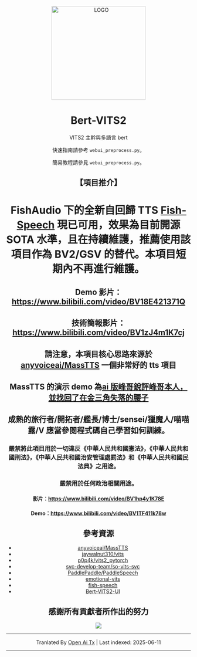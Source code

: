 <div align="center">

<img alt="LOGO" src="https://raw.githubusercontent.com/fishaudio/Bert-VITS2/master/avatars.githubusercontent.com/u/122017386" width="256" height="256" />

# Bert-VITS2

VITS2 主幹與多語言 bert

快速指南請參考 `webui_preprocess.py`。

簡易教程請參見 `webui_preprocess.py`。

## 【項目推介】
# FishAudio 下的全新自回歸 TTS [Fish-Speech](https://github.com/fishaudio/fish-speech) 現已可用，效果為目前開源 SOTA 水準，且在持續維護，推薦使用該項目作為 BV2/GSV 的替代。本項目短期內不再進行維護。
## Demo 影片：https://www.bilibili.com/video/BV18E421371Q
## 技術簡報影片：https://www.bilibili.com/video/BV1zJ4m1K7cj
## 請注意，本項目核心思路來源於[anyvoiceai/MassTTS](https://github.com/anyvoiceai/MassTTS) 一個非常好的 tts 項目
## MassTTS 的演示 demo 為[ai 版峰哥銳評峰哥本人，並找回了在金三角失落的腰子](https://www.bilibili.com/video/BV1w24y1c7z9)

[//]: # (## 本項目與[PlayVoice/vits_chinese]&#40;https://github.com/PlayVoice/vits_chinese&#41; 沒有任何關係)

[//]: # ()
[//]: # (本倉庫來源於之前朋友分享了 ai 峰哥的影片，本人被其中的效果驚艷，在自己嘗試 MassTTS 以後發現 fs 在音質方面與 vits 有一定差距，並且 training 的 pipeline 比 vits 更複雜，因此按照其思路將 bert)

## 成熟的旅行者/開拓者/艦長/博士/sensei/獵魔人/喵喵露/V 應當參閱程式碼自己學習如何訓練。

### 嚴禁將此項目用於一切違反《中華人民共和國憲法》，《中華人民共和國刑法》，《中華人民共和國治安管理處罰法》和《中華人民共和國民法典》之用途。
### 嚴禁用於任何政治相關用途。
#### 影片：https://www.bilibili.com/video/BV1hp4y1K78E
#### Demo：https://www.bilibili.com/video/BV1TF411k78w
## 參考資源
+ [anyvoiceai/MassTTS](https://github.com/anyvoiceai/MassTTS)
+ [jaywalnut310/vits](https://github.com/jaywalnut310/vits)
+ [p0p4k/vits2_pytorch](https://github.com/p0p4k/vits2_pytorch)
+ [svc-develop-team/so-vits-svc](https://github.com/svc-develop-team/so-vits-svc)
+ [PaddlePaddle/PaddleSpeech](https://github.com/PaddlePaddle/PaddleSpeech)
+ [emotional-vits](https://github.com/innnky/emotional-vits)
+ [fish-speech](https://github.com/fishaudio/fish-speech)
+ [Bert-VITS2-UI](https://github.com/jiangyuxiaoxiao/Bert-VITS2-UI)
## 感謝所有貢獻者所作出的努力
<a href="https://github.com/fishaudio/Bert-VITS2/graphs/contributors" target="_blank">
  <img src="https://contrib.rocks/image?repo=fishaudio/Bert-VITS2"/>
</a>

[//]: # (# 本項目所有代碼引用均已寫明，bert 部分代碼思路來源於[AI峰哥]&#40;https://www.bilibili.com/video/BV1w24y1c7z9&#41;，與[vits_chinese]&#40;https://github.com/PlayVoice/vits_chinese&#41;無任何關係。歡迎各位查閱代碼。同時，我們也對該開發者的[碰瓷，乃至開盒開發者的行為]&#40;https://www.bilibili.com/read/cv27101514/&#41;表示強烈譴責。)

---

Tranlated By [Open Ai Tx](https://github.com/OpenAiTx/OpenAiTx) | Last indexed: 2025-06-11

---